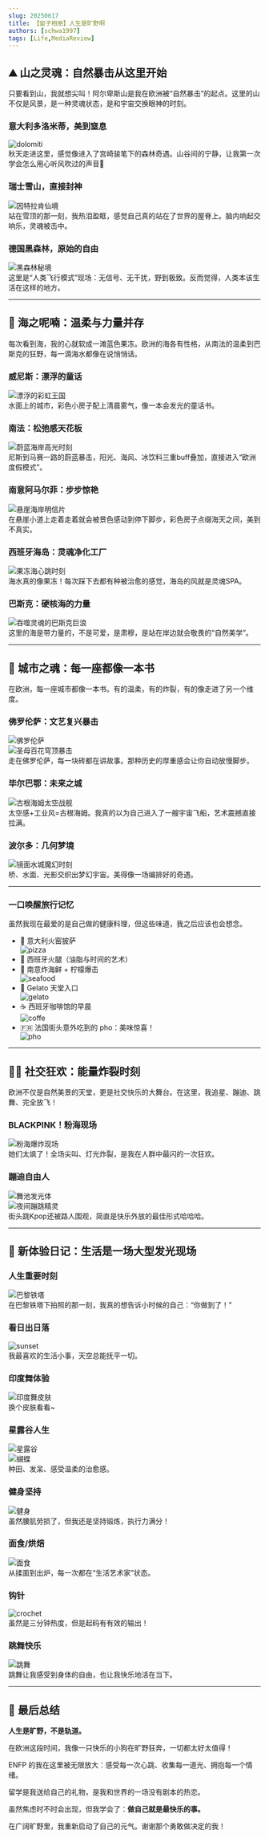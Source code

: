 ```yaml
---
slug: 20250617
title: 【留子相册】人生是旷野啊
authors: [schwa1997]
tags: [Life,MediaReview]
---
```


## ⛰️ 山之灵魂：自然暴击从这里开始  

只要看到山，我就想尖叫！阿尔卑斯山是我在欧洲被“自然暴击”的起点。这里的山不仅是风景，是一种灵魂状态，是和宇宙交换眼神的时刻。

### 意大利多洛米蒂，美到窒息  
![dolomiti](image.png)  
秋天走进这里，感觉像进入了宫崎骏笔下的森林奇遇。山谷间的宁静，让我第一次学会怎么用心听风吹过的声音🌿  

### 瑞士雪山，直接封神  
![因特拉肯仙境](image-1.png)  
站在雪顶的那一刻，我热泪盈眶，感觉自己真的站在了世界的屋脊上。脑内响起交响乐，灵魂被击中。  

### 德国黑森林，原始的自由  
![黑森林秘境](image-2.png)  
这里是“人类飞行模式”现场：无信号、无干扰，野到极致。反而觉得，人类本该生活在这样的地方。  

---

## 🌊 海之呢喃：温柔与力量并存  

每次看到海，我的心就软成一滩蓝色果冻。欧洲的海各有性格，从南法的温柔到巴斯克的狂野，每一滴海水都像在说悄悄话。

### 威尼斯：漂浮的童话  
![漂浮的彩虹王国](image-3.png)  
水面上的城市，彩色小房子配上清晨雾气，像一本会发光的童话书。  

### 南法：松弛感天花板  
![蔚蓝海岸高光时刻](image-4.png)  
尼斯到马赛一路的蔚蓝暴击，阳光、海风、冰饮料三重buff叠加，直接进入“欧洲度假模式”。  

### 南意阿马尔菲：步步惊艳  
![悬崖海岸明信片](image-5.png)  
在悬崖小道上走着走着就会被景色感动到停下脚步，彩色房子点缀海天之间，美到不真实。  

### 西班牙海岛：灵魂净化工厂  
![果冻海心跳时刻](image-6.png)  
海水真的像果冻！每次踩下去都有种被治愈的感觉，海岛的风就是灵魂SPA。  

### 巴斯克：硬核海的力量  
![吞噬灵魂的巴斯克巨浪](image-7.png)  
这里的海是带力量的，不是可爱，是肃穆，是站在岸边就会敬畏的“自然美学”。  

---

## 🏰 城市之魂：每一座都像一本书  

在欧洲，每一座城市都像一本书。有的温柔，有的炸裂，有的像走进了另一个维度。

### 佛罗伦萨：文艺复兴暴击  
![佛罗伦萨](image-28.png)  
![圣母百花穹顶暴击](image-12.png)  
走在佛罗伦萨，每一块砖都在讲故事。那种历史的厚重感会让你自动放慢脚步。  

### 毕尔巴鄂：未来之城  
![古根海姆太空战舰](image-13.png)  
太空感+工业风=古根海姆。我真的以为自己进入了一艘宇宙飞船，艺术震撼直接拉满。  

### 波尔多：几何梦境  
![镜面水城魔幻时刻](image-14.png)  
桥、水面、光影交织出梦幻宇宙。美得像一场编排好的奇遇。  

---

### 一口唤醒旅行记忆  

虽然我现在最爱的是自己做的健康料理，但这些味道，我之后应该也会想念。

- 🍕 意大利火窑披萨  
  ![pizza](image-15.png)  
- 🥓 西班牙火腿（油脂与时间的艺术）  
- 🦑 南意炸海鲜 + 柠檬爆击  
  ![seafood](image-18.png)  
- 🍨 Gelato 天堂入口  
  ![gelato](image-17.png)  
- ☕ 西班牙咖啡馆的早晨  
  ![coffe](image-16.png)  
- 🇫🇷 法国街头意外吃到的 pho：美味惊喜！  
  ![pho](image-19.png)  

---

## 👯‍♀️ 社交狂欢：能量炸裂时刻  

欧洲不仅是自然美景的天堂，更是社交快乐的大舞台。在这里，我追星、蹦迪、跳舞、完全放飞！

### BLACKPINK！粉海现场  
![粉海爆炸现场](image-8.png)  
她们太飒了！全场尖叫、灯光炸裂，是我在人群中最闪的一次狂欢。  

### 蹦迪自由人  
![舞池发光体](image-9.png)  
![夜间蹦跳精灵](image-10.png)  
街头跳Kpop还被路人围观，简直是快乐外放的最佳形式哈哈哈。  

---

## 🌈 新体验日记：生活是一场大型发光现场  

### 人生重要时刻  
![巴黎铁塔](image-30.png)  
在巴黎铁塔下拍照的那一刻，我真的想告诉小时候的自己：“你做到了！”  

### 看日出日落  
![sunset](image-26.png)  
我最喜欢的生活小事，天空总能抚平一切。  

### 印度舞体验  
![印度舞皮肤](image-31.png)  
换个皮肤看看~  

### 星露谷人生  
![星露谷](image-20.png)  
![蝴蝶](image-21.png)  
种田、发呆、感受温柔的治愈感。

### 健身坚持  
![健身](image-22.png)  
虽然腰肌劳损了，但我还是坚持锻炼，执行力满分！

### 面食/烘焙  
![面食](image-23.png)  
从揉面到出炉，每一次都在“生活艺术家”状态。

### 钩针  
![crochet](image-24.png)  
虽然是三分钟热度，但是起码有有效的输出！

### 跳舞快乐  
![跳舞](image-25.png)  
跳舞让我感受到身体的自由，也让我快乐地活在当下。  

---

## 🎉 最后总结  

**人生是旷野，不是轨道。**

在欧洲这段时间，我像一只快乐的小狗在旷野狂奔，一切都太好太值得！

ENFP 的我在这里被无限放大：感受每一次心跳、收集每一道光、拥抱每一个情绪。

留学是我送给自己的礼物，是我和世界的一场没有剧本的热恋。  

虽然焦虑时不时会出现，但我学会了：**做自己就是最快乐的事。**

在广阔旷野里，我重新启动了自己的元气。谢谢那个勇敢做决定的我！


